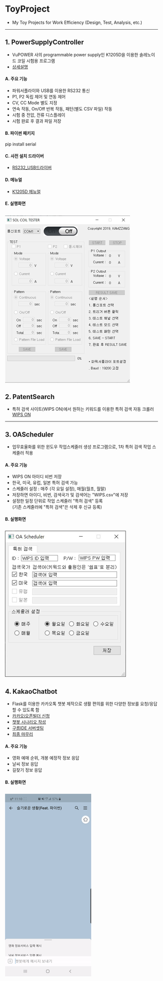 # ToyProject
* My Toy Projects for Work Efficiency (Design, Test, Analysis, etc.)  
------

## 1. PowerSupplyController
* VuPOWER 사의 programmable power supply인 K1205D을 이용한 솔레노이드 코일 시험용 프로그램  
* [상세설명](https://blog.naver.com/kamzzang1/221875003851)

#### A. 주요 기능
* 파워서플라이와 USB를 이용한 RS232 통신
* P1, P2 독립 제어 및 연동 제어
* CV, CC Mode 별도 지정
* 연속 작동, On/Off 반복 작동, 패턴(별도 CSV 파일) 작동
* 시험 중 전압, 전류 디스플레이
* 시험 완료 후 결과 파일 저장

#### B. 파이썬 패키지
pip install serial

#### C. 사전 설치 드라이버
* [RS232_USB드라이버](http://www.vupower.com/sub.php?page=demo.php)

#### D. 메뉴얼
* [K1205D 메뉴얼](http://www.vupower.com/download/K_USB_Manual_Korea_Ver3.2.pdf)

#### E. 실행화면
![image](./PowerSupplyController/img/PowerSupplyController_screenshot.jpg)
------


## 2. PatentSearch
* 특허 검색 사이트(WIPS ON)에서 원하는 키워드를 이용한 특허 검색 자동 크롤러  
[WIPS ON](https://www.wipson.com/service/mai/main.wips)  
------


## 3. OAScheduler
* 업무효율화를 위한 윈도우 작업스케줄러 생성 프로그램으로, 1차 특허 검색 작업 스케줄러 적용  

#### A. 주요 기능
* WIPS ON 아이디 비번 저장
* 한국, 미국, 유럽, 일본 특허 검색 가능
* 스케줄러 설정 : 매주 (각 요일 설정), 매월(월초, 월말)
* 저장하면 아이디, 비번, 검색국가 및 검색어는 "WIPS.csv"에 저장
* 설정한 일정 단위로 작업 스케줄러 "특허 검색" 등록  
  (기존 스케줄러에 "특허 검색"은 삭제 후 신규 등록)
  
#### B. 실행화면
![image](./OAScheduler/OAScheduler_screenshot.jpg)
------


## 4. KakaoChatbot
* Flask를 이용한 카카오톡 챗봇 제작으로 생활 편의를 위한 다양한 정보를 요청/응답할 수 있도록 함
* [카카오i오픈빌더 신청](https://blog.naver.com/kamzzang1/221922192463)
* [챗봇 시나리오 작성](https://blog.naver.com/kamzzang1/221926516530)
* [구름IDE 서버셋팅](https://blog.naver.com/kamzzang1/221934101918)
* [최종 마무리](https://blog.naver.com/kamzzang1/221934665928)

#### A. 주요 기능
* 영화 예매 순위, 개봉 예정작 정보 응답
* 날씨 정보 응답
* 길찾기 정보 응답

#### B. 실행화면
![Demo img](./KakaoChatbot/img/KakaoChatBot_demo_1.gif)
------

